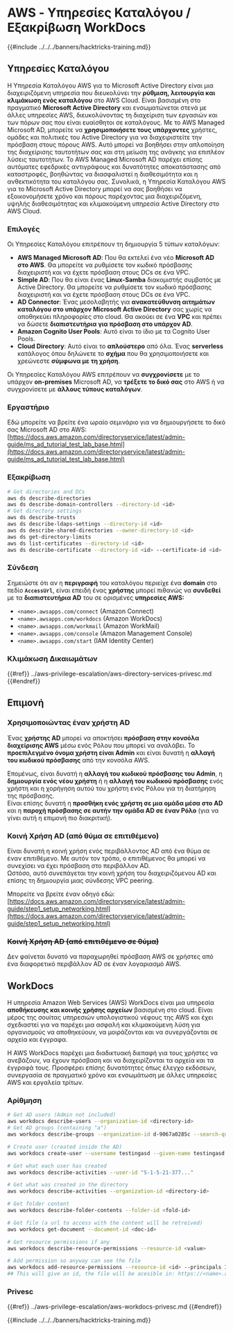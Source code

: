 # AWS - Υπηρεσίες Καταλόγου / Εξακρίβωση WorkDocs

{{#include ../../../banners/hacktricks-training.md}}

## Υπηρεσίες Καταλόγου

Η Υπηρεσία Καταλόγου AWS για το Microsoft Active Directory είναι μια διαχειριζόμενη υπηρεσία που διευκολύνει την **ρύθμιση, λειτουργία και κλιμάκωση ενός καταλόγου** στο AWS Cloud. Είναι βασισμένη στο πραγματικό **Microsoft Active Directory** και ενσωματώνεται στενά με άλλες υπηρεσίες AWS, διευκολύνοντας τη διαχείριση των εργασιών και των πόρων σας που είναι ευαίσθητοι σε καταλόγους. Με το AWS Managed Microsoft AD, μπορείτε να **χρησιμοποιήσετε τους υπάρχοντες** χρήστες, ομάδες και πολιτικές του Active Directory για να διαχειριστείτε την πρόσβαση στους πόρους AWS. Αυτό μπορεί να βοηθήσει στην απλοποίηση της διαχείρισης ταυτοτήτων σας και στη μείωση της ανάγκης για επιπλέον λύσεις ταυτοτήτων. Το AWS Managed Microsoft AD παρέχει επίσης αυτόματες εφεδρικές αντιγράφους και δυνατότητες αποκατάστασης από καταστροφές, βοηθώντας να διασφαλιστεί η διαθεσιμότητα και η ανθεκτικότητα του καταλόγου σας. Συνολικά, η Υπηρεσία Καταλόγου AWS για το Microsoft Active Directory μπορεί να σας βοηθήσει να εξοικονομήσετε χρόνο και πόρους παρέχοντας μια διαχειριζόμενη, υψηλής διαθεσιμότητας και κλιμακούμενη υπηρεσία Active Directory στο AWS Cloud.

### Επιλογές

Οι Υπηρεσίες Καταλόγου επιτρέπουν τη δημιουργία 5 τύπων καταλόγων:

- **AWS Managed Microsoft AD**: Που θα εκτελεί ένα νέο **Microsoft AD στο AWS**. Θα μπορείτε να ρυθμίσετε τον κωδικό πρόσβασης διαχειριστή και να έχετε πρόσβαση στους DCs σε ένα VPC.
- **Simple AD**: Που θα είναι ένας **Linux-Samba** διακομιστής συμβατός με Active Directory. Θα μπορείτε να ρυθμίσετε τον κωδικό πρόσβασης διαχειριστή και να έχετε πρόσβαση στους DCs σε ένα VPC.
- **AD Connector**: Ένας μεσολαβητής για **ανακατεύθυνση αιτημάτων καταλόγου στο υπάρχον Microsoft Active Directory** σας χωρίς να αποθηκεύει πληροφορίες στο cloud. Θα ακούει σε ένα **VPC** και πρέπει να δώσετε **διαπιστευτήρια για πρόσβαση στο υπάρχον AD**.
- **Amazon Cognito User Pools**: Αυτό είναι το ίδιο με τα Cognito User Pools.
- **Cloud Directory**: Αυτό είναι το **απλούστερο** από όλα. Ένας **serverless** κατάλογος όπου δηλώνετε το **σχήμα** που θα χρησιμοποιήσετε και χρεώνεστε **σύμφωνα με τη χρήση**.

Οι Υπηρεσίες Καταλόγου AWS επιτρέπουν να **συγχρονίσετε** με το υπάρχον **on-premises** Microsoft AD, να **τρέξετε το δικό σας** στο AWS ή να συγχρονίσετε με **άλλους τύπους καταλόγων**.

### Εργαστήριο

Εδώ μπορείτε να βρείτε ένα ωραίο σεμινάριο για να δημιουργήσετε το δικό σας Microsoft AD στο AWS: [https://docs.aws.amazon.com/directoryservice/latest/admin-guide/ms_ad_tutorial_test_lab_base.html](https://docs.aws.amazon.com/directoryservice/latest/admin-guide/ms_ad_tutorial_test_lab_base.html)

### Εξακρίβωση
```bash
# Get directories and DCs
aws ds describe-directories
aws ds describe-domain-controllers --directory-id <id>
# Get directory settings
aws ds describe-trusts
aws ds describe-ldaps-settings --directory-id <id>
aws ds describe-shared-directories --owner-directory-id <id>
aws ds get-directory-limits
aws ds list-certificates --directory-id <id>
aws ds describe-certificate --directory-id <id> --certificate-id <id>
```
### Σύνδεση

Σημειώστε ότι αν η **περιγραφή** του καταλόγου περιείχε ένα **domain** στο πεδίο **`AccessUrl`**, είναι επειδή ένας **χρήστης** μπορεί πιθανώς να **συνδεθεί** με τα **διαπιστευτήρια AD** του σε ορισμένες **υπηρεσίες AWS:**

- `<name>.awsapps.com/connect` (Amazon Connect)
- `<name>.awsapps.com/workdocs` (Amazon WorkDocs)
- `<name>.awsapps.com/workmail` (Amazon WorkMail)
- `<name>.awsapps.com/console` (Amazon Management Console)
- `<name>.awsapps.com/start` (IAM Identity Center)

### Κλιμάκωση Δικαιωμάτων

{{#ref}}
../aws-privilege-escalation/aws-directory-services-privesc.md
{{#endref}}

## Επιμονή

### Χρησιμοποιώντας έναν χρήστη AD

Ένας **χρήστης AD** μπορεί να αποκτήσει **πρόσβαση στην κονσόλα διαχείρισης AWS** μέσω ενός Ρόλου που μπορεί να αναλάβει. Το **προεπιλεγμένο όνομα χρήστη είναι Admin** και είναι δυνατή η **αλλαγή του κωδικού πρόσβασης** από την κονσόλα AWS.

Επομένως, είναι δυνατή η **αλλαγή του κωδικού πρόσβασης του Admin**, η **δημιουργία ενός νέου χρήστη** ή η **αλλαγή του κωδικού πρόσβασης** ενός χρήστη και η χορήγηση αυτού του χρήστη ενός Ρόλου για τη διατήρηση της πρόσβασης.\
Είναι επίσης δυνατή η **προσθήκη ενός χρήστη σε μια ομάδα μέσα στο AD** και η **παροχή πρόσβασης σε αυτήν την ομάδα AD σε έναν Ρόλο** (για να γίνει αυτή η επιμονή πιο διακριτική).

### Κοινή Χρήση AD (από θύμα σε επιτιθέμενο)

Είναι δυνατή η κοινή χρήση ενός περιβάλλοντος AD από ένα θύμα σε έναν επιτιθέμενο. Με αυτόν τον τρόπο, ο επιτιθέμενος θα μπορεί να συνεχίσει να έχει πρόσβαση στο περιβάλλον AD.\
Ωστόσο, αυτό συνεπάγεται την κοινή χρήση του διαχειριζόμενου AD και επίσης τη δημιουργία μιας σύνδεσης VPC peering.

Μπορείτε να βρείτε έναν οδηγό εδώ: [https://docs.aws.amazon.com/directoryservice/latest/admin-guide/step1_setup_networking.html](https://docs.aws.amazon.com/directoryservice/latest/admin-guide/step1_setup_networking.html)

### ~~Κοινή Χρήση AD (από επιτιθέμενο σε θύμα)~~

Δεν φαίνεται δυνατό να παραχωρηθεί πρόσβαση AWS σε χρήστες από ένα διαφορετικό περιβάλλον AD σε έναν λογαριασμό AWS.

## WorkDocs

Η υπηρεσία Amazon Web Services (AWS) WorkDocs είναι μια υπηρεσία **αποθήκευσης και κοινής χρήσης αρχείων** βασισμένη στο cloud. Είναι μέρος της σουίτας υπηρεσιών υπολογιστικού νέφους της AWS και έχει σχεδιαστεί για να παρέχει μια ασφαλή και κλιμακούμενη λύση για οργανισμούς να αποθηκεύουν, να μοιράζονται και να συνεργάζονται σε αρχεία και έγγραφα.

Η AWS WorkDocs παρέχει μια διαδικτυακή διεπαφή για τους χρήστες να ανεβάζουν, να έχουν πρόσβαση και να διαχειρίζονται τα αρχεία και τα έγγραφά τους. Προσφέρει επίσης δυνατότητες όπως έλεγχο εκδόσεων, συνεργασία σε πραγματικό χρόνο και ενσωμάτωση με άλλες υπηρεσίες AWS και εργαλεία τρίτων.

### Αρίθμηση
```bash
# Get AD users (Admin not included)
aws workdocs describe-users --organization-id <directory-id>
# Get AD groups (containing "a")
aws workdocs describe-groups --organization-id d-9067a0285c --search-query a

# Create user (created inside the AD)
aws workdocs create-user --username testingasd --given-name testingasd --surname testingasd --password <password> --email-address name@directory.domain --organization-id <directory-id>

# Get what each user has created
aws workdocs describe-activities --user-id "S-1-5-21-377..."

# Get what was created in the directory
aws workdocs describe-activities --organization-id <directory-id>

# Get folder content
aws workdocs describe-folder-contents --folder-id <fold-id>

# Get file (a url to access with the content will be retreived)
aws workdocs get-document --document-id <doc-id>

# Get resource permissions if any
aws workdocs describe-resource-permissions --resource-id <value>

# Add permission so anyway can see the file
aws workdocs add-resource-permissions --resource-id <id> --principals Id=anonymous,Type=ANONYMOUS,Role=VIEWER
## This will give an id, the file will be acesible in: https://<name>.awsapps.com/workdocs/index.html#/share/document/<id>
```
### Privesc

{{#ref}}
../aws-privilege-escalation/aws-workdocs-privesc.md
{{#endref}}

{{#include ../../../banners/hacktricks-training.md}}
